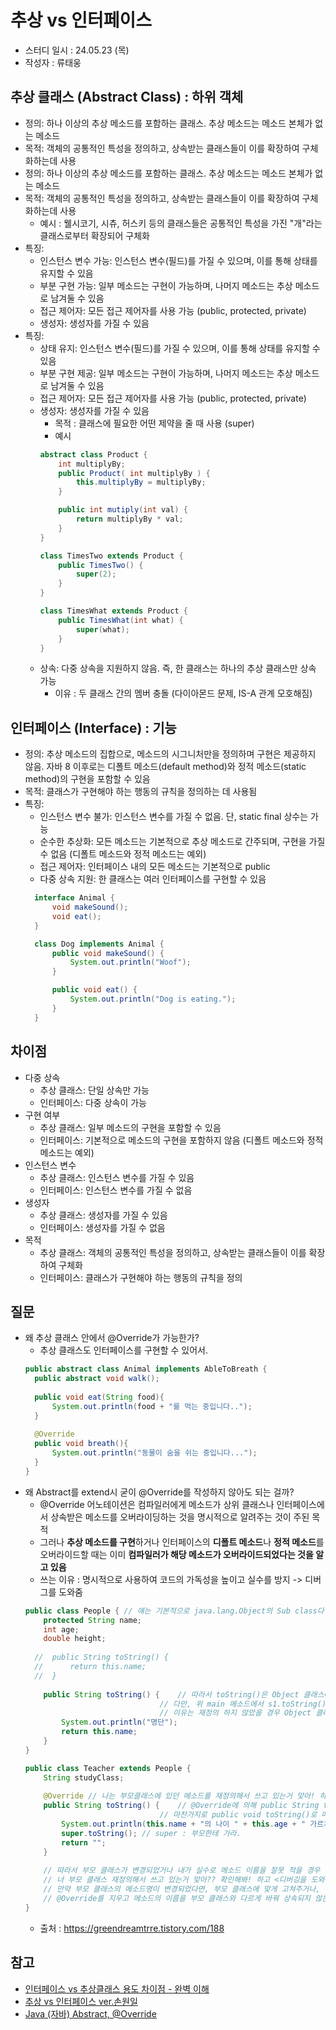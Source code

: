 # 추상 vs 인터페이스
* 스터디 일시 : 24.05.23 (목)
* 작성자 : 류태웅

## 추상 클래스 (Abstract Class) : 하위 객체
- 정의: 하나 이상의 추상 메소드를 포함하는 클래스. 추상 메소드는 메소드 본체가 없는 메소드
- 목적: 객체의 공통적인 특성을 정의하고, 상속받는 클래스들이 이를 확장하여 구체화하는데 사용
- 정의: 하나 이상의 추상 메소드를 포함하는 클래스. 추상 메소드는 메소드 본체가 없는 메소드
- 목적: 객체의 공통적인 특성을 정의하고, 상속받는 클래스들이 이를 확장하여 구체화하는데 사용
  - 예시 : 웰시코기, 시츄, 허스키 등의 클래스들은 공통적인 특성을 가진 "개"라는 클래스로부터 확장되어 구체화
- 특징:
  - 인스턴스 변수 가능: 인스턴스 변수(필드)를 가질 수 있으며, 이를 통해 상태를 유지할 수 있음
  - 부분 구현 가능: 일부 메소드는 구현이 가능하며, 나머지 메소드는 추상 메소드로 남겨둘 수 있음
  - 접근 제어자: 모든 접근 제어자를 사용 가능 (public, protected, private)
  - 생성자: 생성자를 가질 수 있음
- 특징:
  - 상태 유지: 인스턴스 변수(필드)를 가질 수 있으며, 이를 통해 상태를 유지할 수 있음
  - 부분 구현 제공: 일부 메소드는 구현이 가능하며, 나머지 메소드는 추상 메소드로 남겨둘 수 있음
  - 접근 제어자: 모든 접근 제어자를 사용 가능 (public, protected, private)
  - 생성자: 생성자를 가질 수 있음
    - 목적 : 클래스에 필요한 어떤 제약을 줄 때 사용 (super)
    - 예시
    ```java
    abstract class Product { 
        int multiplyBy;
        public Product( int multiplyBy ) {
            this.multiplyBy = multiplyBy;
        }

        public int mutiply(int val) {
            return multiplyBy * val;
        }
    }

    class TimesTwo extends Product {
        public TimesTwo() {
            super(2);
        }
    }

    class TimesWhat extends Product {
        public TimesWhat(int what) {
            super(what);
        }
    }
    ```
  - 상속: 다중 상속을 지원하지 않음. 즉, 한 클래스는 하나의 추상 클래스만 상속 가능
    - 이유 : 두 클래스 간의 멤버 충돌 (다이아몬드 문제, IS-A 관계 모호해짐)

## 인터페이스 (Interface) : 기능
- 정의: 추상 메소드의 집합으로, 메소드의 시그니처만을 정의하며 구현은 제공하지 않음.
자바 8 이후로는 디폴트 메소드(default method)와 정적 메소드(static method)의 구현을 포함할 수 있음
- 목적: 클래스가 구현해야 하는 행동의 규칙을 정의하는 데 사용됨
- 특징:
  - 인스턴스 변수 불가: 인스턴스 변수를 가질 수 없음. 단, static final 상수는 가능
  - 순수한 추상화: 모든 메소드는 기본적으로 추상 메소드로 간주되며, 구현을 가질 수 없음
  (디폴트 메소드와 정적 메소드는 예외)
  - 접근 제어자: 인터페이스 내의 모든 메소드는 기본적으로 public
  - 다중 상속 지원: 한 클래스는 여러 인터페이스를 구현할 수 있음
  ```java
    interface Animal {
        void makeSound();
        void eat();
    }

    class Dog implements Animal {
        public void makeSound() {
            System.out.println("Woof");
        }

        public void eat() {
            System.out.println("Dog is eating.");
        }
    }
  ```
## 차이점
- 다중 상속
  - 추상 클래스: 단일 상속만 가능
  - 인터페이스: 다중 상속이 가능
- 구현 여부
  - 추상 클래스: 일부 메소드의 구현을 포함할 수 있음
  - 인터페이스: 기본적으로 메소드의 구현을 포함하지 않음 (디폴트 메소드와 정적 메소드는 예외)
- 인스턴스 변수
  - 추상 클래스: 인스턴스 변수를 가질 수 있음
  - 인터페이스: 인스턴스 변수를 가질 수 없음
- 생성자
  - 추상 클래스: 생성자를 가질 수 있음
  - 인터페이스: 생성자를 가질 수 없음
- 목적
  - 추상 클래스: 객체의 공통적인 특성을 정의하고, 상속받는 클래스들이 이를 확장하여 구체화
  - 인터페이스: 클래스가 구현해야 하는 행동의 규칙을 정의

## 질문
- 왜 추상 클래스 안에서 @Override가 가능한가?
  - 추상 클래스도 인터페이스를 구현할 수 있어서.
  ```java
  public abstract class Animal implements AbleToBreath {
    public abstract void walk();
    
    public void eat(String food){
        System.out.println(food + "를 먹는 중입니다..");
    }
    
    @Override
    public void breath(){
        System.out.println("동물이 숨을 쉬는 중입니다...");
    }
  }
  ```
- 왜 Abstract를 extend시 굳이 @Override를 작성하지 않아도 되는 걸까?
  - @Override 어노테이션은 컴파일러에게 메소드가 상위 클래스나 인터페이스에서 상속받은 메소드를 오버라이딩하는 것을 명시적으로 알려주는 것이 주된 목적
  - 그러나 **추상 메소드를 구현**하거나 인터페이스의 **디폴트 메소드**나 **정적 메소드**를 오버라이드할 때는 이미 **컴파일러가 해당 메소드가 오버라이드되었다는 것을 알고 있음**
  - 쓰는 이유 : 명시적으로 사용하여 코드의 가독성을 높이고 실수를 방지 -> 디버그를 도와줌
  ```java
  public class People {	// 얘는 기본적으로 java.lang.Object의 Sub class다. 즉, 'public class People extends java.lang.Object'와 같다. 
	  protected String name;
	  int age;
	  double height;
	
    //	public String toString() {
    //		return this.name;
    //	}
	
	  public String toString() {	// 따라서 toString()은 Object 클래스에 있는 메소드이기 때문에 없어도 사용할 수 있다.
								// 다만, 위 main 메소드에서 s1.toString()는 Student@36aa7bc2 를 반환해 'Student@36aa7bc2의 점수 100, 50' 을 출력할거다.
								// 이유는 재정의 하지 않았을 경우 Object 클래스가 toString()으로 반환하는 것은 s1이라는 방의 메모리 주소 자체를 반환하기 때문이다.
		  System.out.println("명단");
		  return this.name;
	  }
  }
  ```
  ```java
  public class Teacher extends People {
	  String studyClass;
	
	  @Override	// 나는 부모클래스에 있던 메소드를 재정의해서 쓰고 있는거 맞아! 하는것이다.
	  public String toString() {	// @Override에 의해 public String toString2()로 이름을 바꾸면 에러가 발생한다. (부모 클래스에 public String toString2()라는 메소드가 없기 때문.)
								// 마찬가지로 public void toString()로 메소드 타입을 바꾸면 에러가 발생한다. (부모 클래스에 public void String toString()라는 메소드가 없기 때문.)
		  System.out.println(this.name + "의 나이 " + this.age + " 가르치는 반 : " + this.studyClass);
		  super.toString();	// super : 부모한테 가라.
		  return "";
	  }
	
	  // 따라서 부모 클래스가 변경되었거나 내가 실수로 메소드 이름을 잘못 적을 경우 부모 클래스에 일치하는 메소드가 확인되지 않기 때문에,
	  // 너 부모 클래스 재정의해서 쓰고 있는거 맞아?? 확인해봐! 하고 <디버깅을 도와준다!>
	  // 만약 부모 클래스의 메소드명이 변경되었다면, 부모 클래스에 맞게 고쳐주거나, 부모 클래스와 다르게 새롭게 메소드를 만들려는거면
	  // @Override를 지우고 메소드의 이름을 부모 클래스와 다르게 바꿔 상속되지 않는 Teacher 클래스만의 메소드로 새로운 메소드를 만들어 사용한다.
  }
  ```
  - 출처 : https://greendreamtrre.tistory.com/188

## 참고
- [인터페이스 vs 추상클래스 용도 차이점 - 완벽 이해](https://inpa.tistory.com/entry/JAVA-%E2%98%95-%EC%9D%B8%ED%84%B0%ED%8E%98%EC%9D%B4%EC%8A%A4-vs-%EC%B6%94%EC%83%81%ED%81%B4%EB%9E%98%EC%8A%A4-%EC%B0%A8%EC%9D%B4%EC%A0%90-%EC%99%84%EB%B2%BD-%EC%9D%B4%ED%95%B4%ED%95%98%EA%B8%B0)
- [추상 vs 인터페이스 ver.손원일](https://github.com/learning-mate-org/tech-interview-study/blob/main/Language/Java/%EC%B6%94%EC%83%81%20vs%20%EC%9D%B8%ED%84%B0%ED%8E%98%EC%9D%B4%EC%8A%A4/%EC%86%90%EC%9B%90%EC%9D%BC.md)
- [Java (자바) Abstract, @Override](https://greendreamtrre.tistory.com/188)